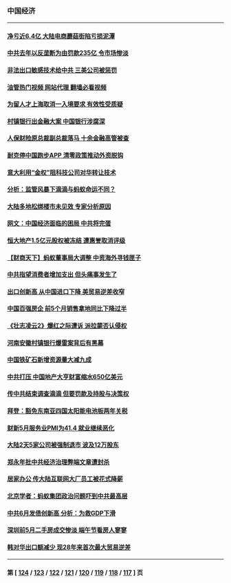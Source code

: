 ### 中国经济
---
#### [净亏近6.4亿 大陆电商蘑菇街陷亏损泥潭](../../pages/ncid283/n13755251.md?06090845) 
#### [中共去年以反垄断为由罚款235亿 令市场惨淡](../../pages/ncid283/n13755230.md?06090845) 
#### [非法出口敏感技术给中共 三美公司被惩罚](../../pages/ncid283/n13755233.md?06090845) 
#### [油管热门视频 网站代理 翻墙必看视频](http://209.222.30.114:81/youtube.html?06090845)
#### [为留人才上海取消一入境要求 有效性受质疑](../../pages/ncid283/n13755114.md?06090845) 
#### [村镇银行出金融大案 中国银行涉腐深](../../pages/ncid283/n13755162.md?06090845) 
#### [人保财险原总裁副总裁落马 十余金融高管被查](../../pages/ncid283/n13755174.md?06090845) 
#### [耐克停中国跑步APP 清零政策推动外资脱钩](../../pages/ncid283/n13755010.md?06090845) 
#### [意大利用“金权”阻科技公司对华转让技术](../../pages/ncid283/n13755037.md?06090845) 
#### [分析：监管风暴下滴滴与蚂蚁命运不同？](../../pages/ncid283/n13755064.md?06090845) 
#### [大陆多地松绑楼市未见效 专家分析原因](../../pages/ncid283/n13754771.md?06090845) 
#### [网文：中国经济面临的困局 中共将完蛋](../../pages/ncid283/n13754706.md?06090845) 
#### [恒大地产1.5亿元股权被冻结 遭惠誉取消评级](../../pages/ncid283/n13754601.md?06090845) 
#### [【财商天下】蚂蚁董事局大调整 中资海外寻钱匣子](../../pages/ncid283/n13754355.md?06090845) 
#### [中共指望消费者增加支出 但头痛事发生了](../../pages/ncid283/n13754406.md?06090845) 
#### [出口创新高 从中国进口下降 美贸易逆差收窄](../../pages/ncid283/n13754360.md?06090845) 
#### [中国百强房企 前5个月销售拿地同比下降过半](../../pages/ncid283/n13754324.md?06090845) 
#### [《壮志凌云2》爆红之际遭诉 派拉蒙否认侵权](../../pages/ncid283/n13754137.md?06090845) 
#### [河南安徽村镇银行爆雷案背后有黑幕](../../pages/ncid283/n13754230.md?06090845) 
#### [中国铁矿石新增资源量大减九成](../../pages/ncid283/n13754270.md?06090845) 
#### [中共打压 中国地产大亨财富缩水650亿美元](../../pages/ncid283/n13753628.md?06090845) 
#### [传中共结束调查滴滴 但要罚款及持股与决策权](../../pages/ncid283/n13753565.md?06090845) 
#### [拜登：豁免东南亚四国太阳能电池板两年关税](../../pages/ncid283/n13753566.md?06090845) 
#### [财新5月服务业PMI为41.4 就业继续恶化](../../pages/ncid283/n13753471.md?06090845) 
#### [大陆2天5家公司被强制退市 波及12万股东](../../pages/ncid283/n13753315.md?06090845) 
#### [郑永年批中共经济治理弊端文章遭封杀](../../pages/ncid283/n13753268.md?06090845) 
#### [居家办公 传大陆互联网大厂员工被花式降薪](../../pages/ncid283/n13753216.md?06090845) 
#### [北京学者：蚂蚁集团政治问题吓到中共最高层](../../pages/ncid283/n13752805.md?06090845) 
#### [中共6月发债创新高 分析：为救GDP下滑](../../pages/ncid283/n13752772.md?06090845) 
#### [深圳前5月二手房成交惨淡 端午节看房人寥寥](../../pages/ncid283/n13752725.md?06090845) 
#### [韩对华出口额减少 现28年来首次最大贸易逆差](../../pages/ncid283/n13752569.md?06090845) 

---
#### 第 [ [124](./124.md?06090845) / [123](./123.md?06090845) / [122](./122.md?06090845) / [121](./121.md?06090845) / [120](./120.md?06090845) / [119](./119.md?06090845) / [118](./118.md?06090845) / [117](./117.md?06090845) ] 页
